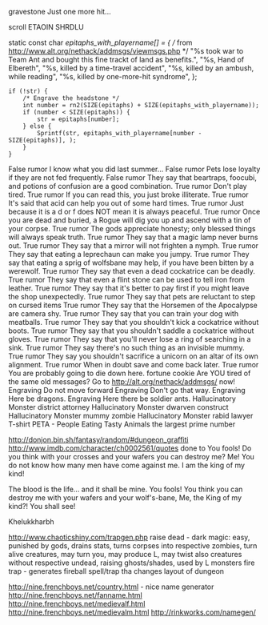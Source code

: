 gravestone
Just one more hit...

scroll
ETAOIN SHRDLU

static const char *epitaphs_with_playername[] = {
	/* from http://www.alt.org/nethack/addmsgs/viewmsgs.php */
	"%s took war to Team Ant and bought this fine trackt of land as benefits.",
	"%s, Hand of Elbereth",
	"%s, killed by a time-travel accident",
	"%s, killed by an ambush, while reading",
	"%s, killed by one-more-hit syndrome",
};

	if (!str) {
		/* Engrave the headstone */
		int number = rn2(SIZE(epitaphs) + SIZE(epitaphs_with_playername));
		if (number < SIZE(epitaphs)) {
			str = epitaphs[number];
		} else {
			Sprintf(str, epitaphs_with_playername[number - SIZE(epitaphs)], );
		}
	}


False rumor	I know what you did last summer...
False rumor	Pets lose loyalty if they are not fed frequently.
False rumor	They say that beartraps, foocubi, and potions of confusion are a good combination.
True rumor	Don't play tired.
True rumor	If you can read this, you just broke illiterate.
True rumor	It's said that acid can help you out of some hard times.
True rumor	Just because it is a d or f does NOT mean it is always peaceful.
True rumor	Once you are dead and buried, a Rogue will dig you up and ascend with a tin of your corpse.
True rumor	The gods appreciate honesty; only blessed things will always speak truth.
True rumor	They say that a magic lamp never burns out.
True rumor	They say that a mirror will not frighten a nymph.
True rumor	They say that eating a leprechaun can make you jumpy.
True rumor	They say that eating a sprig of wolfsbane may help, if you have been bitten by a werewolf.
True rumor	They say that even a dead cockatrice can be deadly.
True rumor	They say that even a flint stone can be used to tell iron from leather.
True rumor	They say that it's better to pay first if you might leave the shop unexpectedly.
True rumor	They say that pets are reluctant to step on cursed items
True rumor	They say that the Horsemen of the Apocalypse are camera shy.
True rumor	They say that you can train your dog with meatballs.
True rumor	They say that you shouldn't kick a cockatrice without boots.
True rumor	They say that you shouldn't saddle a cockatrice without gloves.
True rumor	They say that you'll never lose a ring of searching in a sink.
True rumor	They say there's no such thing as an invisible mummy.
True rumor	They say you shouldn't sacrifice a unicorn on an altar of its own alignment.
True rumor	When in doubt save and come back later.
True rumor	You are probably going to die down here.
fortune cookie Are YOU tired of the same old messages? Go to http://alt.org/nethack/addmsgs/ now!
Engraving	Do not move forward
Engraving	Don't go that way.
Engraving	Here be dragons.
Engraving	Here there be soldier ants.
Hallucinatory Monster	district attorney
Hallucinatory Monster	dwarven construct
Hallucinatory Monster	mummy zombie
Hallucinatory Monster	rabid lawyer
T-shirt        PETA - People Eating Tasty Animals 
the largest prime number 

http://donjon.bin.sh/fantasy/random/#dungeon_graffiti
http://www.imdb.com/character/ch0002561/quotes done to  You fools! Do you think with your crosses and your wafers you can destroy me? Me! You do not know how many men have come against me. I am the king of my kind! 

The blood is the life... and it shall be mine. 
You fools! You think you can destroy me with your wafers and your wolf's-bane, Me, the King of my kind?! You shall see!

Khelukkharbh

http://www.chaoticshiny.com/trapgen.php
raise dead - dark magic: easy, punished by gods, drains stats, turns corpses into respective zombies, turn alive creatures, may turn you, may produce L, may twist also creatures without respective undead, raising ghosts/shades, used by L monsters
fire trap - generates fireball
spell/trap tha changes layout of dungeon

http://nine.frenchboys.net/country.html - nice name generator
http://nine.frenchboys.net/fanname.html
http://nine.frenchboys.net/medievalf.html
http://nine.frenchboys.net/medievalm.html
http://rinkworks.com/namegen/